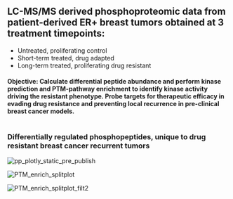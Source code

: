 ## LC-MS/MS derived phosphoproteomic data from patient-derived ER+ breast tumors obtained at 3 treatment timepoints:
  - Untreated, proliferating control
  - Short-term treated, drug adapted
  - Long-term treated, proliferating drug resistant 
  
#### Objective: Calculate differential peptide abundance and perform kinase prediction and PTM-pathway enrichment to identify kinase activity driving the resistant phenotype. Probe targets for therapeutic efficacy in evading drug resistance and preventing local recurrence in pre-clinical breast cancer models.



#

### Differentially regulated phosphopeptides, unique to drug resistant breast cancer recurrent tumors 

![pp_plotly_static_pre_publish](https://user-images.githubusercontent.com/60406281/107903719-e4e3d700-6f17-11eb-913a-5c4569ff19cd.jpg)

![PTM_enrich_splitplot](https://user-images.githubusercontent.com/60406281/121994313-0db79400-cd73-11eb-812f-8130caae0157.jpeg)

![PTM_enrich_splitplot_filt2](https://user-images.githubusercontent.com/60406281/121995663-507a6b80-cd75-11eb-8c70-d8e7361d0ce2.jpeg)
